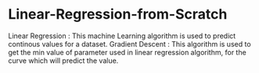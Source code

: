 # Linear-Regression-from-Scratch
Linear Regression : This machine Learning algorithm is used to predict continous values for a dataset.
Gradient Descent : This algorithm is used to get the min value of parameter used in linear regression algorithm, for the curve which will predict the value.
